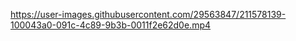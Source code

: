 

https://user-images.githubusercontent.com/29563847/211578139-100043a0-091c-4c89-9b3b-0011f2e62d0e.mp4

